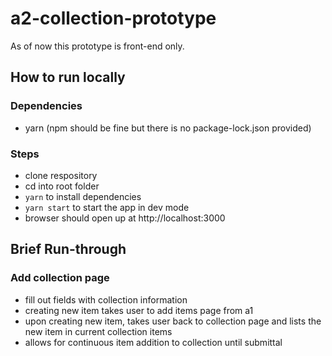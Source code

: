 # a2-collection-prototype

As of now this prototype is front-end only.



## How to run locally

### Dependencies

* yarn (npm should be fine but there is no package-lock.json provided)

### Steps

* clone respository
* cd into root folder
* `yarn` to install dependencies
* `yarn start` to start the app in dev mode
* browser should open up at http://localhost:3000



## Brief Run-through

### Add collection page

* fill out fields with collection information
* creating new item takes user to add items page from a1
* upon creating new item, takes user back to collection page and lists the new item in current collection items
* allows for continuous item addition to collection until submittal
